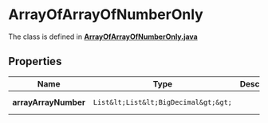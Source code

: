 

# ArrayOfArrayOfNumberOnly

The class is defined in **[ArrayOfArrayOfNumberOnly.java](../../src/main/java/org/openapitools/model/ArrayOfArrayOfNumberOnly.java)**

## Properties

Name | Type | Description | Notes
------------ | ------------- | ------------- | -------------
**arrayArrayNumber** | `List&lt;List&lt;BigDecimal&gt;&gt;` |  |  [optional property]



